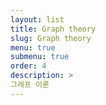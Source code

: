 ```yaml
---
layout: list
title: Graph theory
slug: Graph theory
menu: true
submenu: true
order: 4
description: >
그래프 이론
---
```

